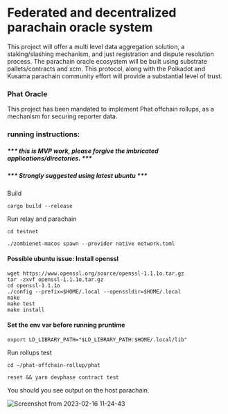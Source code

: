 
# Federated and decentralized parachain oracle system

This project will offer a multi level data aggregation solution, 
a staking/slashing mechanism, and just registration and dispute 
resolution process.
The parachain oracle ecosystem will be built using substrate 
pallets/contracts and xcm.
This protocol, along with the Polkadot and Kusama parachain 
community effort will provide a substantial level of trust.



### Phat Oracle


This project has been mandated to implement Phat offchain rollups,
as a mechanism for securing reporter data.


### running instructions:
##### *** this is MVP work, please forgive the imbricated applications/directories. ***
##### *** Strongly suggested using latest ubuntu ***

Build 
```
cargo build --release
```
Run relay and parachain 
```
cd testnet

./zombienet-macos spawn --provider native network.toml

```
####  Possible ubuntu issue: Install openssl
```
wget https://www.openssl.org/source/openssl-1.1.1o.tar.gz
tar -zxvf openssl-1.1.1o.tar.gz
cd openssl-1.1.1o
./config --prefix=$HOME/.local --openssldir=$HOME/.local
make
make test
make install
```
#### Set the env var before running pruntime
```
export LD_LIBRARY_PATH="$LD_LIBRARY_PATH:$HOME/.local/lib"
```

Run rollups test
```
cd ~/phat-offchain-rollup/phat

reset && yarn devphase contract test
```
You should you see output on the host parachain.

![Screenshot from 2023-02-16 11-24-43](https://user-images.githubusercontent.com/6019499/219456659-92e82249-ca82-4139-bc35-d63fe0331cec.png)


